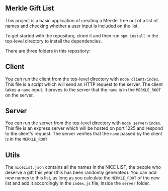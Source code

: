 ## Merkle Gift List

This project is a basic application of creating a Merkle Tree out of a list of names and checking whether a user input is included on the list.

To get started with the repository, clone it and then run `npm install` in the top-level directory to install the dependencies.


There are three folders in this repository:

## Client

You can run the client from the top-level directory with `node client/index`. This file is a script which will send an HTTP request to the server. The client takes a `name` input. It proves to the server that the `name` is in the `MERKLE_ROOT` on the server. 

## Server

You can run the server from the top-level directory with `node server/index`. This file is an express server which will be hosted on port 1225 and respond to the client's request. The server verifies that the `name` passed by the client is in the `MERKLE_ROOT`.

## Utils

The `niceList.json` contains all the names in the NICE LIST, the people who deserve a gift this year (this has been randomly generated). You can add new names to this list, as long as you calculate the `MERKLE_ROOT` of the new list and add it accordingly in the `index.js` file, inside the `server` folder.


